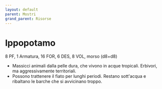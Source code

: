 ```yaml
---
layout: default
parent: Mostri
grand_parent: Risorse
---
```


# Ippopotamo

8 PF, 1 Armatura, 16 FOR, 6 DES, 8 VOL, morso (d8+d8)

- Massicci animali dalla pelle dura, che vivono in acque tropicali. Erbivori, ma aggressivamente territoriali.
- Possono trattenere il fiato per lunghi periodi. Restano sott'acqua e ribaltano le barche che si avvicinano troppo.